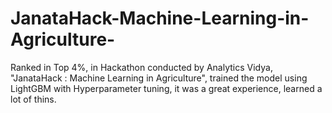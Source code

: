 # JanataHack-Machine-Learning-in-Agriculture-
Ranked in Top 4%, in Hackathon conducted by Analytics Vidya, "JanataHack : Machine Learning in Agriculture", trained the model using LightGBM with Hyperparameter tuning, it was a great experience, learned a lot of thins.  
